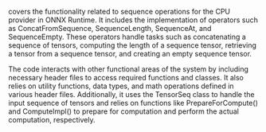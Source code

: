 covers the functionality related to sequence operations for the CPU provider in ONNX Runtime. It includes the implementation of operators such as ConcatFromSequence, SequenceLength, SequenceAt, and SequenceEmpty. These operators handle tasks such as concatenating a sequence of tensors, computing the length of a sequence tensor, retrieving a tensor from a sequence tensor, and creating an empty sequence tensor. 

The code interacts with other functional areas of the system by including necessary header files to access required functions and classes. It also relies on utility functions, data types, and math operations defined in various header files. Additionally, it uses the TensorSeq class to handle the input sequence of tensors and relies on functions like PrepareForCompute() and ComputeImpl() to prepare for computation and perform the actual computation, respectively.